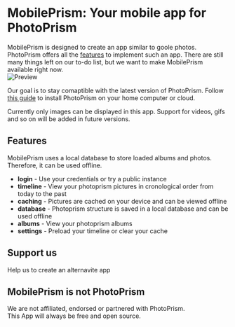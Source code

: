 # MobilePrism: Your mobile app for PhotoPrism
MobilePrism is designed to create an app similar to goole photos. PhotoPrism offers all the [features](https://photoprism.app/features) to implement such an app. There are still many things left on our to-do list, but we want to make MobilePrism available right now.   
![Preview](https://user-images.githubusercontent.com/32508255/189530994-d4bae8d1-234d-44b1-96e0-3d51181941d4.png)

Our goal is to stay comaptible with the latest version of PhotoPrism. Follow [this guide](https://docs.photoprism.app/getting-started/) to install PhotoPrism on your home computer or cloud.

Currently only images can be displayed in this app. Support for videos, gifs and so on will be added in future versions.

## Features
MobilePrism uses a local database to store loaded albums and photos. Therefore, it can be used offline.

- <b>login</b> - Use your credentials or try a public instance
- <b>timeline</b> - View your photoprism pictures in cronological order from today to the past
- <b>caching</b> - Pictures are cached on your device and can be viewed offline
- <b>database</b> - Photoprism structure is saved in a local database and can be used offline
- <b>albums</b> - View your photoprism albums 
- <b>settings</b> - Preload your timeline or clear your cache

## Support us
Help us to create an alternavite app 
## MobilePrism is not PhotoPrism
We are not affiliated, endorsed or partnered with PhotoPrism.    
This App will always be free and open source.
